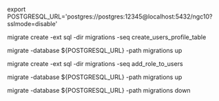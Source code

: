 export POSTGRESQL_URL='postgres://postgres:12345@localhost:5432/ngc10?sslmode=disable'

migrate create -ext sql -dir migrations -seq create_users_profile_table

migrate -database ${POSTGRESQL_URL} -path migrations up

migrate create -ext sql -dir migrations -seq add_role_to_users

migrate -database ${POSTGRESQL_URL} -path migrations up

migrate -database ${POSTGRESQL_URL} -path migrations down